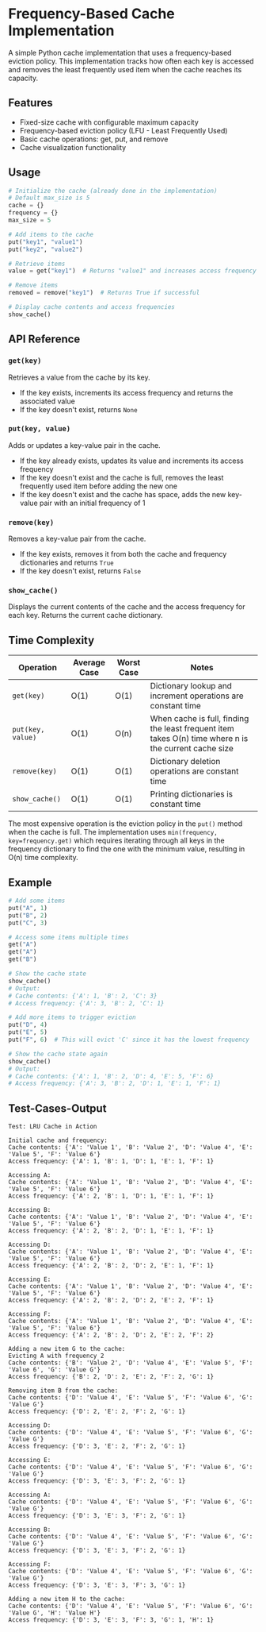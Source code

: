 # Frequency-Based Cache Implementation

A simple Python cache implementation that uses a frequency-based eviction policy. This implementation tracks how often each key is accessed and removes the least frequently used item when the cache reaches its capacity.

## Features

- Fixed-size cache with configurable maximum capacity
- Frequency-based eviction policy (LFU - Least Frequently Used)
- Basic cache operations: get, put, and remove
- Cache visualization functionality

## Usage

```python
# Initialize the cache (already done in the implementation)
# Default max_size is 5
cache = {}
frequency = {}
max_size = 5

# Add items to the cache
put("key1", "value1")
put("key2", "value2")

# Retrieve items
value = get("key1")  # Returns "value1" and increases access frequency

# Remove items
removed = remove("key1")  # Returns True if successful

# Display cache contents and access frequencies
show_cache()
```

## API Reference

### `get(key)`

Retrieves a value from the cache by its key.

- If the key exists, increments its access frequency and returns the associated value
- If the key doesn't exist, returns `None`

### `put(key, value)`

Adds or updates a key-value pair in the cache.

- If the key already exists, updates its value and increments its access frequency
- If the key doesn't exist and the cache is full, removes the least frequently used item before adding the new one
- If the key doesn't exist and the cache has space, adds the new key-value pair with an initial frequency of 1

### `remove(key)`

Removes a key-value pair from the cache.

- If the key exists, removes it from both the cache and frequency dictionaries and returns `True`
- If the key doesn't exist, returns `False`

### `show_cache()`

Displays the current contents of the cache and the access frequency for each key.
Returns the current cache dictionary.

## Time Complexity

| Operation | Average Case | Worst Case | Notes |
|-----------|--------------|------------|-------|
| `get(key)` | O(1) | O(1) | Dictionary lookup and increment operations are constant time |
| `put(key, value)` | O(1) | O(n) | When cache is full, finding the least frequent item takes O(n) time where n is the current cache size |
| `remove(key)` | O(1) | O(1) | Dictionary deletion operations are constant time |
| `show_cache()` | O(1) | O(1) | Printing dictionaries is constant time |

The most expensive operation is the eviction policy in the `put()` method when the cache is full. The implementation uses `min(frequency, key=frequency.get)` which requires iterating through all keys in the frequency dictionary to find the one with the minimum value, resulting in O(n) time complexity.


## Example

```python
# Add some items
put("A", 1)
put("B", 2)
put("C", 3)

# Access some items multiple times
get("A")
get("A")
get("B")

# Show the cache state
show_cache()
# Output:
# Cache contents: {'A': 1, 'B': 2, 'C': 3}
# Access frequency: {'A': 3, 'B': 2, 'C': 1}

# Add more items to trigger eviction
put("D", 4)
put("E", 5)
put("F", 6)  # This will evict 'C' since it has the lowest frequency

# Show the cache state again
show_cache()
# Output:
# Cache contents: {'A': 1, 'B': 2, 'D': 4, 'E': 5, 'F': 6}
# Access frequency: {'A': 3, 'B': 2, 'D': 1, 'E': 1, 'F': 1}
```

## Test-Cases-Output
```
Test: LRU Cache in Action

Initial cache and frequency:
Cache contents: {'A': 'Value 1', 'B': 'Value 2', 'D': 'Value 4', 'E': 'Value 5', 'F': 'Value 6'}
Access frequency: {'A': 1, 'B': 1, 'D': 1, 'E': 1, 'F': 1}

Accessing A:
Cache contents: {'A': 'Value 1', 'B': 'Value 2', 'D': 'Value 4', 'E': 'Value 5', 'F': 'Value 6'}
Access frequency: {'A': 2, 'B': 1, 'D': 1, 'E': 1, 'F': 1}

Accessing B:
Cache contents: {'A': 'Value 1', 'B': 'Value 2', 'D': 'Value 4', 'E': 'Value 5', 'F': 'Value 6'}
Access frequency: {'A': 2, 'B': 2, 'D': 1, 'E': 1, 'F': 1}

Accessing D:
Cache contents: {'A': 'Value 1', 'B': 'Value 2', 'D': 'Value 4', 'E': 'Value 5', 'F': 'Value 6'}
Access frequency: {'A': 2, 'B': 2, 'D': 2, 'E': 1, 'F': 1}

Accessing E:
Cache contents: {'A': 'Value 1', 'B': 'Value 2', 'D': 'Value 4', 'E': 'Value 5', 'F': 'Value 6'}
Access frequency: {'A': 2, 'B': 2, 'D': 2, 'E': 2, 'F': 1}

Accessing F:
Cache contents: {'A': 'Value 1', 'B': 'Value 2', 'D': 'Value 4', 'E': 'Value 5', 'F': 'Value 6'}
Access frequency: {'A': 2, 'B': 2, 'D': 2, 'E': 2, 'F': 2}

Adding a new item G to the cache:
Evicting A with frequency 2
Cache contents: {'B': 'Value 2', 'D': 'Value 4', 'E': 'Value 5', 'F': 'Value 6', 'G': 'Value G'}
Access frequency: {'B': 2, 'D': 2, 'E': 2, 'F': 2, 'G': 1}

Removing item B from the cache:
Cache contents: {'D': 'Value 4', 'E': 'Value 5', 'F': 'Value 6', 'G': 'Value G'}
Access frequency: {'D': 2, 'E': 2, 'F': 2, 'G': 1}

Accessing D:
Cache contents: {'D': 'Value 4', 'E': 'Value 5', 'F': 'Value 6', 'G': 'Value G'}
Access frequency: {'D': 3, 'E': 2, 'F': 2, 'G': 1}

Accessing E:
Cache contents: {'D': 'Value 4', 'E': 'Value 5', 'F': 'Value 6', 'G': 'Value G'}
Access frequency: {'D': 3, 'E': 3, 'F': 2, 'G': 1}

Accessing A:
Cache contents: {'D': 'Value 4', 'E': 'Value 5', 'F': 'Value 6', 'G': 'Value G'}
Access frequency: {'D': 3, 'E': 3, 'F': 2, 'G': 1}

Accessing B:
Cache contents: {'D': 'Value 4', 'E': 'Value 5', 'F': 'Value 6', 'G': 'Value G'}
Access frequency: {'D': 3, 'E': 3, 'F': 2, 'G': 1}

Accessing F:
Cache contents: {'D': 'Value 4', 'E': 'Value 5', 'F': 'Value 6', 'G': 'Value G'}
Access frequency: {'D': 3, 'E': 3, 'F': 3, 'G': 1}

Adding a new item H to the cache:
Cache contents: {'D': 'Value 4', 'E': 'Value 5', 'F': 'Value 6', 'G': 'Value G', 'H': 'Value H'}
Access frequency: {'D': 3, 'E': 3, 'F': 3, 'G': 1, 'H': 1}
```